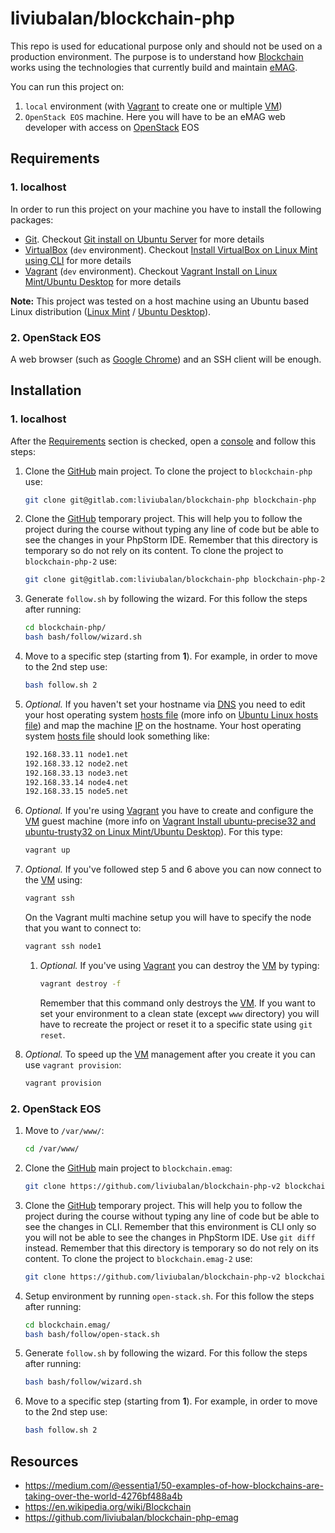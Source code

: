# liviubalan/blockchain-php

This repo is used for educational purpose only and should not be used on a production environment.
The purpose is to understand how
[Blockchain](https://en.wikipedia.org/wiki/Blockchain) works using the technologies that currently build and maintain
[eMAG](https://www.emag.ro/).

You can run this project on:
1. `local` environment (with [Vagrant](https://en.wikipedia.org/wiki/Vagrant_(software)) to create one or multiple
[VM](https://en.wikipedia.org/wiki/Virtual_machine))
2. `OpenStack EOS` machine. Here you will have to be an eMAG web developer with access on
[OpenStack](https://en.wikipedia.org/wiki/OpenStack) EOS

## Requirements

### 1. localhost

In order to run this project on your machine you have to install the following packages:

* [Git](https://git-scm.com/). Checkout
[Git install on Ubuntu Server](https://www.liviubalan.com/git-install-on-ubuntu-server) for more details
* [VirtualBox](https://www.virtualbox.org/) (`dev` environment). Checkout
[Install VirtualBox on Linux Mint using CLI](https://www.liviubalan.com/install-virtualbox-on-linux-mint-using-cli)
for more details
* [Vagrant](https://www.vagrantup.com/) (`dev` environment). Checkout
[Vagrant Install on Linux Mint/Ubuntu Desktop](https://www.liviubalan.com/vagrant-install-on-linux-mintubuntu-desktop)
for more details

**Note:** This project was tested on a host machine using an Ubuntu based Linux distribution
([Linux Mint](https://en.wikipedia.org/wiki/Linux_Mint) / [Ubuntu Desktop](https://en.wikipedia.org/wiki/Ubuntu_(operating_system))).

### 2. OpenStack EOS

A web browser (such as [Google Chrome](https://en.wikipedia.org/wiki/Google_Chrome)) and an SSH client will be enough.

## Installation

### 1. localhost

After the [Requirements](https://gitlab.com/liviubalan/blockchain-php#requirements) section is checked, open a
[console](https://en.wikipedia.org/wiki/Command-line_interface) and follow this steps:

1. Clone the [GitHub](https://github.com/liviubalan/blockchain-php) main project. To clone the project to
`blockchain-php` use:

    ```bash
    git clone git@gitlab.com:liviubalan/blockchain-php blockchain-php
    ```

2. Clone the [GitHub](https://github.com/liviubalan/blockchain-php) temporary project. This will help you to follow the
project during the course without typing any line of code but be able to see the changes in your PhpStorm IDE. Remember
that this directory is temporary so do not rely on its content.  To clone the project to `blockchain-php-2` use:

    ```bash
    git clone git@gitlab.com:liviubalan/blockchain-php blockchain-php-2
    ```

3. Generate `follow.sh` by following the wizard. For this follow the steps after running:

    ```bash
    cd blockchain-php/
    bash bash/follow/wizard.sh
    ```

4. Move to a specific step (starting from **1**). For example, in order to move to the 2nd step use:

    ```bash
    bash follow.sh 2
    ```

5. *Optional.* If you haven't set your hostname via [DNS](https://en.wikipedia.org/wiki/Domain_Name_System) you need to
edit your host operating system [hosts file](https://en.wikipedia.org/wiki/Hosts_(file)) (more info on
[Ubuntu Linux hosts file](https://www.liviubalan.com/ubuntu-linux-hosts-file)) and map the machine
[IP](https://en.wikipedia.org/wiki/Internet_Protocol) on the hostname. Your host operating system
[hosts file](https://en.wikipedia.org/wiki/Hosts_(file)) should look something like:

    ```bash
    192.168.33.11 node1.net
    192.168.33.12 node2.net
    192.168.33.13 node3.net
    192.168.33.14 node4.net
    192.168.33.15 node5.net
    ```

6. *Optional.* If you're using [Vagrant](https://en.wikipedia.org/wiki/Vagrant_(software)) you have to create and
configure the [VM](https://en.wikipedia.org/wiki/Virtual_machine) guest machine (more info on
[Vagrant Install ubuntu-precise32 and ubuntu-trusty32 on Linux Mint/Ubuntu Desktop](https://www.liviubalan.com/vagrant-install-ubuntu-precise32-and-ubuntu-trusty32-on-linux-mintubuntu-desktop)).
For this type:

    ```bash
    vagrant up
    ```

7. *Optional.* If you've followed step 5 and 6 above you can now connect to the
[VM](https://en.wikipedia.org/wiki/Virtual_machine) using:

    ```bash
    vagrant ssh
    ```

    On the Vagrant multi machine setup you will have to specify the node that you want to connect to:

    ```bash
    vagrant ssh node1
    ```

   1. *Optional.* If you've using [Vagrant](https://en.wikipedia.org/wiki/Vagrant_(software)) you can destroy the
   [VM](https://en.wikipedia.org/wiki/Virtual_machine) by typing:

       ```bash
       vagrant destroy -f
       ```

       Remember that this command only destroys the [VM](https://en.wikipedia.org/wiki/Virtual_machine). If you want to
       set your environment to a clean state (except `www` directory) you will have to recreate the project or reset it
       to a specific state using `git reset`.

8. *Optional.* To speed up the [VM](https://en.wikipedia.org/wiki/Virtual_machine) management after you create it you
can use `vagrant provision`:

      ```bash
      vagrant provision
      ```

### 2. OpenStack EOS

1. Move to `/var/www/`:

    ```bash
    cd /var/www/
    ```

2. Clone the [GitHub](https://github.com/liviubalan/blockchain-php) main project to `blockchain.emag`:

    ```bash
    git clone https://github.com/liviubalan/blockchain-php-v2 blockchain.emag
    ```

3. Clone the [GitHub](https://github.com/liviubalan/blockchain-php) temporary project. This will help you to follow the
   project during the course without typing any line of code but be able to see the changes in CLI. Remember that this 
   environment is CLI only so you will not be able to see the changes in PhpStorm IDE. Use `git diff` instead. Remember
   that this directory is temporary so do not rely on its content.  To clone the project to `blockchain.emag-2` use:

    ```bash
    git clone https://github.com/liviubalan/blockchain-php-v2 blockchain.emag-2
    ```

4. Setup environment by running `open-stack.sh`. For this follow the steps after running:

    ```bash
    cd blockchain.emag/
    bash bash/follow/open-stack.sh
    ```

5. Generate `follow.sh` by following the wizard. For this follow the steps after running:

    ```bash
    bash bash/follow/wizard.sh
    ```

6. Move to a specific step (starting from **1**). For example, in order to move to the 2nd step use:

    ```bash
    bash follow.sh 2
    ```

## Resources

* https://medium.com/@essentia1/50-examples-of-how-blockchains-are-taking-over-the-world-4276bf488a4b
* https://en.wikipedia.org/wiki/Blockchain
* https://github.com/liviubalan/blockchain-php-emag
